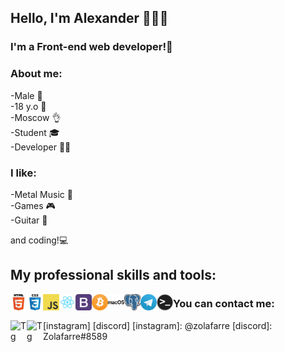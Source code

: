 ## Hello, I'm Alexander 👨‍💻👋
### I'm a Front-end web developer!🤩

### About me:<br/>
-Male 🧔<br/>
-18 y.o 👴 <br/>
-Moscow 👌<br/>
-Student 🎓<br/>
-Developer 🧑‍💻<br/>

### I like: <br/>
-Metal Music 🤘<br/>
-Games 🎮<br/>
-Guitar 🎸<br/>

and coding!:computer:


## My professional skills and tools:<br/>
<img align="left" alt="HTML5" width="26px" src="https://raw.githubusercontent.com/github/explore/80688e429a7d4ef2fca1e82350fe8e3517d3494d/topics/html/html.png"/>
<img align="left" alt="CSS" width="26px" src="https://raw.githubusercontent.com/github/explore/80688e429a7d4ef2fca1e82350fe8e3517d3494d/topics/css/css.png"/>
<img align="left" alt="Js" width="26px" src="https://raw.githubusercontent.com/github/explore/80688e429a7d4ef2fca1e82350fe8e3517d3494d/topics/javascript/javascript.png"/>
<img align="left" alt="React" width="26px" src="https://raw.githubusercontent.com/github/explore/80688e429a7d4ef2fca1e82350fe8e3517d3494d/topics/react/react.png"/>
<img align="left" alt="Bootstrap" width="26px" src="https://raw.githubusercontent.com/github/explore/80688e429a7d4ef2fca1e82350fe8e3517d3494d/topics/bootstrap/bootstrap.png"/>
<img align="left" alt="Bitok" width="26px" src="https://raw.githubusercontent.com/github/explore/80688e429a7d4ef2fca1e82350fe8e3517d3494d/topics/bitcoin/bitcoin.png"/>
<img align="left" alt="Mac" width="26px" src="https://raw.githubusercontent.com/github/explore/868696fc547869eb5de5add3b3695abdd43bb9dc/topics/macos/macos.png"/>
<img align="left" alt="Ps" width="26px" src="https://raw.githubusercontent.com/github/explore/80688e429a7d4ef2fca1e82350fe8e3517d3494d/topics/postgresql/postgresql.png"/>
<img align="left" alt="Tg" width="26px" src="https://raw.githubusercontent.com/github/explore/80688e429a7d4ef2fca1e82350fe8e3517d3494d/topics/telegram/telegram.png"/>
<img align="left" alt="Tg" width="26px" src="https://raw.githubusercontent.com/github/explore/d92924b1d925bb134e308bd29c9de6c302ed3beb/topics/terminal/terminal.png"/>

### You can contact me:
<img align="left" alt="Tg" width="26px" src="https://pngicon.ru/file/uploads/instagram.png"/>[instagram]
<img align="left" alt="Tg" width="26px" src="https://pngicon.ru/file/uploads/instagram.png"/>[discord]
[instagram]: @zolafarre
[discord]: Zolafarre#8589








